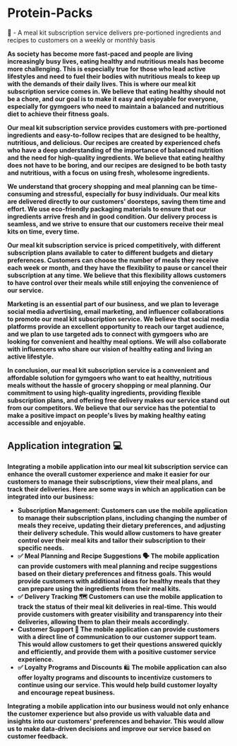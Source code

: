 # Protein-Packs
🍴 - A meal kit subscription service delivers pre-portioned ingredients and recipes to customers on a weekly or monthly basis

**As society has become more fast-paced and people are living increasingly busy lives, eating healthy and nutritious meals has become more challenging. This is especially true for those who lead active lifestyles and need to fuel their bodies with nutritious meals to keep up with the demands of their daily lives. This is where our meal kit subscription service comes in. We believe that eating healthy should not be a chore, and our goal is to make it easy and enjoyable for everyone, especially for gymgoers who need to maintain a balanced and nutritious diet to achieve their fitness goals.**

**Our meal kit subscription service provides customers with pre-portioned ingredients and easy-to-follow recipes that are designed to be healthy, nutritious, and delicious. Our recipes are created by experienced chefs who have a deep understanding of the importance of balanced nutrition and the need for high-quality ingredients. We believe that eating healthy does not have to be boring, and our recipes are designed to be both tasty and nutritious, with a focus on using fresh, wholesome ingredients.**

**We understand that grocery shopping and meal planning can be time-consuming and stressful, especially for busy individuals. Our meal kits are delivered directly to our customers' doorsteps, saving them time and effort. We use eco-friendly packaging materials to ensure that our ingredients arrive fresh and in good condition. Our delivery process is seamless, and we strive to ensure that our customers receive their meal kits on time, every time.**

**Our meal kit subscription service is priced competitively, with different subscription plans available to cater to different budgets and dietary preferences. Customers can choose the number of meals they receive each week or month, and they have the flexibility to pause or cancel their subscription at any time. We believe that this flexibility allows customers to have control over their meals while still enjoying the convenience of our service.**

**Marketing is an essential part of our business, and we plan to leverage social media advertising, email marketing, and influencer collaborations to promote our meal kit subscription service. We believe that social media platforms provide an excellent opportunity to reach our target audience, and we plan to use targeted ads to connect with gymgoers who are looking for convenient and healthy meal options. We will also collaborate with influencers who share our vision of healthy eating and living an active lifestyle.**

**In conclusion, our meal kit subscription service is a convenient and affordable solution for gymgoers who want to eat healthy, nutritious meals without the hassle of grocery shopping or meal planning. Our commitment to using high-quality ingredients, providing flexible subscription plans, and offering free delivery makes our service stand out from our competitors. We believe that our service has the potential to make a positive impact on people's lives by making healthy eating accessible and enjoyable.**

## Application integration 💻

**Integrating a mobile application into our meal kit subscription service can enhance the overall customer experience and make it easier for our customers to manage their subscriptions, view their meal plans, and track their deliveries. Here are some ways in which an application can be integrated into our business:**

- **Subscription Management: Customers can use the mobile application to manage their subscription plans, including changing the number of meals they receive, updating their dietary preferences, and adjusting their delivery schedule. This would allow customers to have greater control over their meal kits and tailor their subscription to their specific needs.**
- **✅ Meal Planning and Recipe Suggestions 🗣 The mobile application can provide customers with meal planning and recipe suggestions based on their dietary preferences and fitness goals. This would provide customers with additional ideas for healthy meals that they can prepare using the ingredients from their meal kits.**
- **✅ Delivery Tracking 🗺 Customers can use the mobile application to track the status of their meal kit deliveries in real-time. This would provide customers with greater visibility and transparency into their deliveries, allowing them to plan their meals accordingly.**
- **Customer Support 🎤 The mobile application can provide customers with a direct line of communication to our customer support team. This would allow customers to get their questions answered quickly and efficiently, and provide them with a positive customer service experience.**
- **✅ Loyalty Programs and Discounts** 🛍️ **The mobile application can also offer loyalty programs and discounts to incentivize customers to continue using our service. This would help build customer loyalty and encourage repeat business.**

**Integrating a mobile application into our business would not only enhance the customer experience but also provide us with valuable data and insights into our customers' preferences and behavior. This would allow us to make data-driven decisions and improve our service based on customer feedback.**
